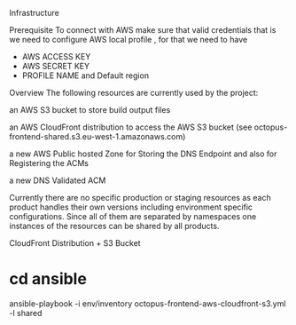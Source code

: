Infrastructure

Prerequisite
To connect with AWS make sure that valid credentials that is we need to configure AWS local profile , for that we need to have
- AWS ACCESS KEY
- AWS SECRET KEY
- PROFILE NAME and Default region


Overview
The following resources are currently used by the project:

an AWS S3 bucket to store build output files

an AWS CloudFront distribution to access the AWS S3 bucket (see octopus-frontend-shared.s3.eu-west-1.amazonaws.com)

a new AWS Public hosted Zone for Storing the DNS Endpoint and also for Registering the ACMs

a new DNS Validated ACM


Currently there are no specific production or staging resources as each product handles their own versions including environment specific configurations. Since all of them are separated by namespaces one instances of the resources can be shared by all products.

CloudFront Distribution + S3 Bucket
# cd ansible
ansible-playbook -i env/inventory octopus-frontend-aws-cloudfront-s3.yml -l shared
